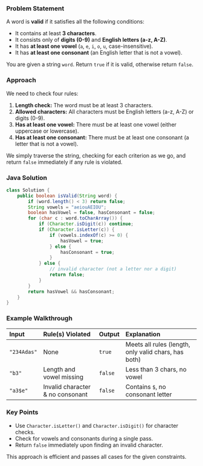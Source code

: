 ### Problem Statement

A word is **valid** if it satisfies all the following conditions:

- It contains at least **3 characters**.
- It consists only of **digits (0-9)** and **English letters (a-z, A-Z)**.
- It has **at least one vowel** (`a`, `e`, `i`, `o`, `u`, case-insensitive).
- It has **at least one consonant** (an English letter that is not a vowel).

You are given a string `word`. Return `true` if it is valid, otherwise return `false`.

### Approach

We need to check four rules:

1. **Length check:** The word must be at least 3 characters.
2. **Allowed characters:** All characters must be English letters (a-z, A-Z) or digits (0-9).
3. **Has at least one vowel:** There must be at least one vowel (either uppercase or lowercase).
4. **Has at least one consonant:** There must be at least one consonant (a letter that is not a vowel).

We simply traverse the string, checking for each criterion as we go, and return `false` immediately if any rule is violated.

### Java Solution

```java
class Solution {
    public boolean isValid(String word) {
        if (word.length() < 3) return false;
        String vowels = "aeiouAEIOU";
        boolean hasVowel = false, hasConsonant = false;
        for (char c : word.toCharArray()) {
            if (Character.isDigit(c)) continue;
            if (Character.isLetter(c)) {
                if (vowels.indexOf(c) >= 0) {
                    hasVowel = true;
                } else {
                    hasConsonant = true;
                }
            } else {
                // invalid character (not a letter nor a digit)
                return false;
            }
        }
        return hasVowel && hasConsonant;
    }
}
```


### Example Walkthrough

| Input | Rule(s) Violated | Output | Explanation |
| :-- | :-- | :-- | :-- |
| `"234Adas"` | None | `true` | Meets all rules (length, only valid chars, has both) |
| `"b3"` | Length and vowel missing | `false` | Less than 3 chars, no vowel |
| `"a3$e"` | Invalid character \& no consonant | `false` | Contains `$`, no consonant letter |

### Key Points

- Use `Character.isLetter()` and `Character.isDigit()` for character checks.
- Check for vowels and consonants during a single pass.
- Return `false` immediately upon finding an invalid character.

This approach is efficient and passes all cases for the given constraints.

